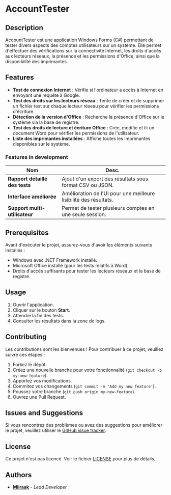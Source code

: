 # AccountTester

## Description
AccountTester est une application Windows Forms (C#) permettant de tester divers aspects des comptes utilisateurs sur un système. Elle permet d'effectuer des vérifications sur la connectivité Internet, les droits d'accès aux lecteurs réseaux, la présence et les permissions d'Office, ainsi que la disponibilité des imprimantes.

## Features
- **Test de connexion Internet** : Vérifie si l'ordinateur a accès à Internet en envoyant une requête à Google.
- **Test des droits sur les lecteurs réseau** : Tente de créer et de supprimer un fichier test sur chaque lecteur réseau pour vérifier les permissions d'écriture.
- **Détection de la version d'Office** : Recherche la présence d'Office sur le système via la base de registre.
- **Test des droits de lecture et écriture Office** : Crée, modifie et lit un document Word pour vérifier les permissions de l'utilisateur.
- **Liste des imprimantes installées** : Affiche toutes les imprimantes disponibles sur le système.

### Features in development
| Nom | Desc. |
|---|---|
| **Rapport détaillé des tests** | Ajout d'un export des résultats sous format CSV ou JSON. | 
| **Interface améliorée** | Amélioration de l'UI pour une meilleure lisibilité des résultats. |
| **Support multi-utilisateur** | Permet de tester plusieurs comptes en une seule session. |

## Prerequisites
Avant d'exécuter le projet, assurez-vous d'avoir les éléments suivants installés :

- Windows avec .NET Framework installé.
- Microsoft Office installé (pour les tests relatifs à Word).
- Droits d'accès suffisants pour tester les lecteurs réseaux et la base de registre. 

## Usage
1. Ouvrir l'application.
2. Cliquer sur le bouton **Start**.
3. Attendre la fin des tests.
4. Consulter les résultats dans la zone de logs.

## Contributing
Les contributions sont les bienvenues ! Pour contribuer à ce projet, veuillez suivre ces étapes :

1. Forkez le dépôt.
2. Créez une nouvelle branche pour votre fonctionnalité (`git checkout -b my-new-feature`).
3. Apportez vos modifications.
4. Commitez vos changements (`git commit -m 'Add my new feature'`).
5. Poussez votre branche (`git push origin my-new-feature`).
6. Ouvrez une Pull Request.

## Issues and Suggestions
Si vous rencontrez des problèmes ou avez des suggestions pour améliorer le projet, veuillez utiliser le [GitHub issue tracker](https://github.com/Miiraak/AccountTester/issues).

## License
Ce projet n'est pas licencé. Voir le fichier [LICENSE](./LICENSE) pour plus de détails.

## Authors
- [**Miiraak**](https://github.com/miiraak) - *Lead Developer*

